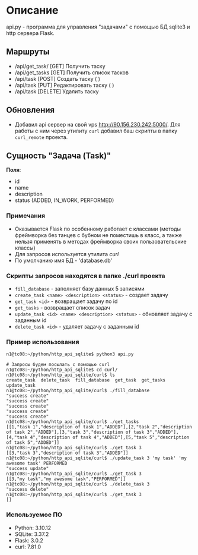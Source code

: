 # Описание
api.py - программа для управления "задачами" с помощью БД sqlite3 и http сервера Flask.

## Маршруты 
* /api/get_task/<id>	[GET] Получить таску
* /api/get_tasks	[GET] Получить список тасков
* /api/task		[POST] Создать таску (<name> <description> <status>)
* /api/task<id>		[PUT] Редактировать таску (<name> <description> <status>)
* /api/task<id>		[DELETE] Удалить таску

## Обновления
* Добавил api сервер на свой vps http://90.156.230.242:5000/. Для работы с ним через утилиту `curl` добавил баш скрипты в папку `curl_remote` проекта.

## Сущность "Задача (Task)"
**Поля**:
* id
* name
* description
* status (ADDED, IN_WORK, PERFORMED)

### Примечания
* Оказывается Flask по особенному работает с классами (методы фреймворка без танцев с бубном не поместишь в класс, а также нельзя применять в методах фреймворка своих пользовательские классы)
* Для запросов используется утилита *curl*
* По умолчанию имя БД - 'database.db'

### Скрипты запросов находятся в папке ./curl проекта
* `fill_database` - заполняет базу данных 5 записями
* `create_task <name> <description> <status>` - создает задачу 
* `get_task <id>` - возвращает задачу по id
* `get_tasks` - возвращает список задач
* `update_task <id> <name> <description> <status>` - обновляет задачу с заданным id 
* `delete_task <id>` - удаляет задачу с заданным id

### Пример использования
```shell
n1@tc08:~/python/http_api_sqlite$ python3 api.py

# Запросы будем посылать с помощью curl
n1@tc08:~/python/http_api_sqlite$ cd curl/
n1@tc08:~/python/http_api_sqlite/curl$ ls
create_task  delete_task  fill_database  get_task  get_tasks  update_task
n1@tc08:~/python/http_api_sqlite/curl$ ./fill_database
"success create"
"success create"
"success create"
"success create"
"success create"
n1@tc08:~/python/http_api_sqlite/curl$ ./get_tasks
[[1,"task 1","description of task 1","ADDED"],[2,"task 2","description of task 2","ADDED"],[3,"task 3","description of task 3","ADDED"],[4,"task 4","description of task 4","ADDED"],[5,"task 5","description of task 5","ADDED"]]
n1@tc08:~/python/http_api_sqlite/curl$ ./get_task 3
[[3,"task 3","description of task 3","ADDED"]]
n1@tc08:~/python/http_api_sqlite/curl$ ./update_task 3 'my task' 'my awesome task' PERFORMED
"success update"
n1@tc08:~/python/http_api_sqlite/curl$ ./get_task 3
[[3,"my task","my awesome task","PERFORMED"]]
n1@tc08:~/python/http_api_sqlite/curl$ ./delete_task 3
"success delete"
n1@tc08:~/python/http_api_sqlite/curl$ ./get_task 3
[]
```

### Используемое ПО
* Python: 3.10.12
* SQLite: 3.37.2 
* Flask: 3.0.2
* curl: 7.81.0
